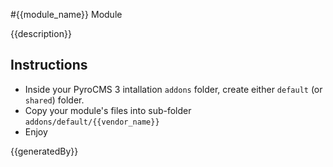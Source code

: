 #{{module_name}} Module

{{description}}

## Instructions 
* Inside your PyroCMS 3 intallation `addons` folder, create either `default` (or `shared`) folder.
* Copy your module's files into sub-folder `addons/default/{{vendor_name}}`
* Enjoy

{{generatedBy}}